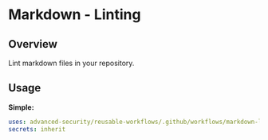 # Markdown - Linting

## Overview

Lint markdown files in your repository.

## Usage

**Simple:**

```yaml
uses: advanced-security/reusable-workflows/.github/workflows/markdown-lint.yml@v0.2.0
secrets: inherit
```
